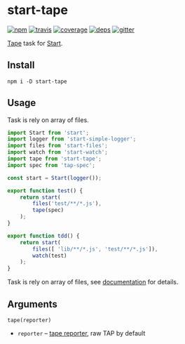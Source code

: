 # start-tape

[![npm](https://img.shields.io/npm/v/start-tape.svg?style=flat-square)](https://www.npmjs.com/package/start-tape)
[![travis](http://img.shields.io/travis/start-runner/tape.svg?style=flat-square)](https://travis-ci.org/start-runner/tape)
[![coverage](https://img.shields.io/codecov/c/github/start-runner/tape.svg?style=flat-square)](https://codecov.io/github/start-runner/tape)
[![deps](https://img.shields.io/gemnasium/start-runner/tape.svg?style=flat-square)](https://gemnasium.com/start-runner/tape)
[![gitter](https://img.shields.io/badge/gitter-join_chat_%E2%86%92-00d06f.svg?style=flat-square)](https://gitter.im/start-runner/start)

[Tape](https://github.com/substack/tape/) task for [Start](https://github.com/start-runner/start).

## Install

```
npm i -D start-tape
```

## Usage

Task is rely on array of files.

```js
import Start from 'start';
import logger from 'start-simple-logger';
import files from 'start-files';
import watch from 'start-watch';
import tape from 'start-tape';
import spec from 'tap-spec';

const start = Start(logger());

export function test() {
    return start(
        files('test/**/*.js'),
        tape(spec)
    );
}

export function tdd() {
    return start(
        files([ 'lib/**/*.js', 'test/**/*.js']),
        watch(test)
    );
}
```

Task is rely on array of files, see [documentation](https://github.com/start-runner/start#readme) for details.

## Arguments

`tape(reporter)`

* `reporter` – [tape reporter](https://github.com/substack/tape#pretty-reporters), raw TAP by default
